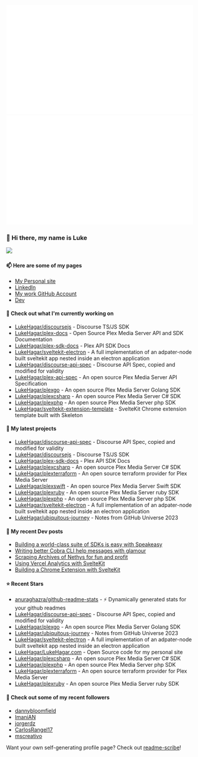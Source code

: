 <div align="center">
   <img src="https://raw.githubusercontent.com/lukehagar/github-stats/master/generated/overview.svg#gh-dark-mode-only">
   <img src="https://raw.githubusercontent.com/luke-hagar-sp/github-stats/master/generated/overview.svg#gh-dark-mode-only">
</div>

### 👋 Hi there, my name is Luke

<a href="https://hits.seeyoufarm.com"><img src="https://hits.seeyoufarm.com/api/count/incr/badge.svg?url=https%3A%2F%2Fgithub.com%2Flukehagar1212%2Fhit-counter&count_bg=%2384A1FF&title_bg=%23445DD3&icon=mocha.svg&icon_color=%23E7E7E7&title=Views&edge_flat=false"/></a>

#### 📫 Here are some of my pages
- [My Personal site](https://lukehagar.com/)
- [LinkedIn](https://www.linkedin.com/in/lukehagar/)
- [My work GitHub Account](https://github.com/luke-hagar-sp)
- [Dev](https://dev.to/lukehagar)

#### 👷 Check out what I'm currently working on

- [LukeHagar/discoursejs](https://github.com/LukeHagar/discoursejs) - Discourse TS/JS SDK
- [LukeHagar/plex-docs](https://github.com/LukeHagar/plex-docs) - Open Source Plex Media Server API and SDK Documentation
- [LukeHagar/plex-sdk-docs](https://github.com/LukeHagar/plex-sdk-docs) - Plex API SDK Docs
- [LukeHagar/sveltekit-electron](https://github.com/LukeHagar/sveltekit-electron) - A full implementation of an adpater-node built sveltekit app nested inside an electron application
- [LukeHagar/discourse-api-spec](https://github.com/LukeHagar/discourse-api-spec) - Discourse API Spec, copied and modified for validity
- [LukeHagar/plex-api-spec](https://github.com/LukeHagar/plex-api-spec) - An open source Plex Media Server API Specification
- [LukeHagar/plexgo](https://github.com/LukeHagar/plexgo) - An open source Plex Media Server Golang SDK
- [LukeHagar/plexcsharp](https://github.com/LukeHagar/plexcsharp) - An open source Plex Media Server C# SDK
- [LukeHagar/plexphp](https://github.com/LukeHagar/plexphp) - An open source Plex Media Server php SDK
- [LukeHagar/sveltekit-extension-template](https://github.com/LukeHagar/sveltekit-extension-template) - SvelteKit Chrome extension template built with Skeleton

#### 🌱 My latest projects

- [LukeHagar/discourse-api-spec](https://github.com/LukeHagar/discourse-api-spec) - Discourse API Spec, copied and modified for validity
- [LukeHagar/discoursejs](https://github.com/LukeHagar/discoursejs) - Discourse TS/JS SDK
- [LukeHagar/plex-sdk-docs](https://github.com/LukeHagar/plex-sdk-docs) - Plex API SDK Docs
- [LukeHagar/plexcsharp](https://github.com/LukeHagar/plexcsharp) - An open source Plex Media Server C# SDK
- [LukeHagar/plexterraform](https://github.com/LukeHagar/plexterraform) - An open source terraform provider for Plex Media Server
- [LukeHagar/plexswift](https://github.com/LukeHagar/plexswift) - An open source Plex Media Server Swift SDK
- [LukeHagar/plexruby](https://github.com/LukeHagar/plexruby) - An open source Plex Media Server ruby SDK
- [LukeHagar/plexphp](https://github.com/LukeHagar/plexphp) - An open source Plex Media Server php SDK
- [LukeHagar/sveltekit-electron](https://github.com/LukeHagar/sveltekit-electron) - A full implementation of an adpater-node built sveltekit app nested inside an electron application
- [LukeHagar/ubiquitous-journey](https://github.com/LukeHagar/ubiquitous-journey) - Notes from GitHub Universe 2023

#### 📜 My recent Dev posts

- [Building a world-class suite of SDKs is easy with Speakeasy](https://dev.to/lukehagar/building-a-world-class-suite-of-sdks-is-easy-with-speakeasy-37ba)
- [Writing better Cobra CLI help messages with glamour](https://dev.to/lukehagar/writing-better-cobra-cli-help-messages-with-glamour-1525)
- [Scraping Archives of Nethys for fun and profit](https://dev.to/lukehagar/scraping-archives-of-nethys-for-fun-and-profit-3ll3)
- [Using Vercel Analytics with SvelteKit](https://dev.to/lukehagar/using-vercel-analytics-with-sveltekit-381j)
- [Building a Chrome Extension with SvelteKit](https://dev.to/lukehagar/building-a-chrome-extension-with-sveltekit-3kb)

#### ⭐ Recent Stars

- [anuraghazra/github-readme-stats](https://github.com/anuraghazra/github-readme-stats) - :zap: Dynamically generated stats for your github readmes
- [LukeHagar/discourse-api-spec](https://github.com/LukeHagar/discourse-api-spec) - Discourse API Spec, copied and modified for validity
- [LukeHagar/plexgo](https://github.com/LukeHagar/plexgo) - An open source Plex Media Server Golang SDK
- [LukeHagar/ubiquitous-journey](https://github.com/LukeHagar/ubiquitous-journey) - Notes from GitHub Universe 2023
- [LukeHagar/sveltekit-electron](https://github.com/LukeHagar/sveltekit-electron) - A full implementation of an adpater-node built sveltekit app nested inside an electron application
- [LukeHagar/LukeHagar.com](https://github.com/LukeHagar/LukeHagar.com) - Open Source code for my personal site
- [LukeHagar/plexcsharp](https://github.com/LukeHagar/plexcsharp) - An open source Plex Media Server C# SDK
- [LukeHagar/plexphp](https://github.com/LukeHagar/plexphp) - An open source Plex Media Server php SDK
- [LukeHagar/plexterraform](https://github.com/LukeHagar/plexterraform) - An open source terraform provider for Plex Media Server
- [LukeHagar/plexruby](https://github.com/LukeHagar/plexruby) - An open source Plex Media Server ruby SDK

#### 👯 Check out some of my recent followers

- [dannybloomfield](https://github.com/dannybloomfield)
- [ImaniAN](https://github.com/ImaniAN)
- [jorgerdz](https://github.com/jorgerdz)
- [CarlosRangel17](https://github.com/CarlosRangel17)
- [mscreativo](https://github.com/mscreativo)

Want your own self-generating profile page? Check out [readme-scribe](https://github.com/muesli/readme-scribe)!


